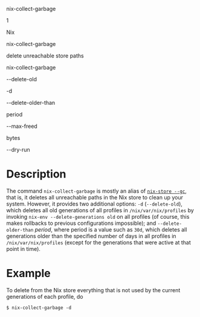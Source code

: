 nix-collect-garbage

1

Nix

nix-collect-garbage

delete unreachable store paths

nix-collect-garbage

\--delete-old

\-d

\--delete-older-than

period

\--max-freed

bytes

\--dry-run

# Description

The command `nix-collect-garbage` is mostly an alias of [`nix-store
--gc`](#rsec-nix-store-gc), that is, it deletes all unreachable paths in
the Nix store to clean up your system. However, it provides two
additional options: `-d` (`--delete-old`), which deletes all old
generations of all profiles in `/nix/var/nix/profiles` by invoking
`nix-env --delete-generations old` on all profiles (of course, this
makes rollbacks to previous configurations impossible); and
`--delete-older-than` *period*, where period is a value such as `30d`,
which deletes all generations older than the specified number of days in
all profiles in `/nix/var/nix/profiles` (except for the generations that
were active at that point in time).

# Example

To delete from the Nix store everything that is not used by the current
generations of each profile, do

    $ nix-collect-garbage -d
